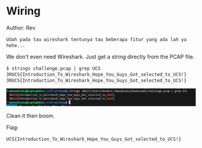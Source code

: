 # Wiring

Author: Rev

```
Udah pada tau wireshark tentunya tau beberapa fitur yang ada lah ya hehe...
```

We don't even need Wireshark. Just get a string directly from the PCAP file.

```
$ strings challenge.pcap | grep UCS
3RUCS{Introduction_To_Wireshark_Hope_You_Guys_Got_selected_to_UCS!}
3RUCS{Introduction_To_Wireshark_Hope_You_Guys_Got_selected_to_UCS!}
```

![](image.png)

Clean it then boom.

Flag:

```
UCS{Introduction_To_Wireshark_Hope_You_Guys_Got_selected_to_UCS!}
```
